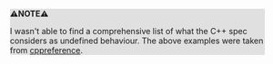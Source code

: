 <div style="margin:2em; background-color: #e0e0e0;">

<strong>⚠️NOTE️️️⚠️</strong>

I wasn't able to find a comprehensive list of what the C++ spec considers as undefined behaviour. The above examples were taken from [cppreference](https://en.cppreference.com/w/cpp/language/ub).
</div>


